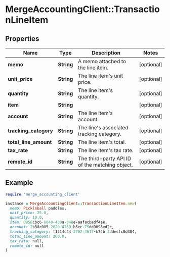 # MergeAccountingClient::TransactionLineItem

## Properties

| Name | Type | Description | Notes |
| ---- | ---- | ----------- | ----- |
| **memo** | **String** | A memo attached to the line item. | [optional] |
| **unit_price** | **String** | The line item&#39;s unit price. | [optional] |
| **quantity** | **String** | The line item&#39;s quantity. | [optional] |
| **item** | **String** |  | [optional] |
| **account** | **String** | The line item&#39;s account. | [optional] |
| **tracking_category** | **String** | The line&#39;s associated tracking category. | [optional] |
| **total_line_amount** | **String** | The line item&#39;s total. | [optional] |
| **tax_rate** | **String** | The line item&#39;s tax rate. | [optional] |
| **remote_id** | **String** | The third-party API ID of the matching object. | [optional] |

## Example

```ruby
require 'merge_accounting_client'

instance = MergeAccountingClient::TransactionLineItem.new(
  memo: Pickleball paddles,
  unit_price: 25.0,
  quantity: 10.0,
  item: 0958cbc6-6040-430a-848e-aafacbadf4ae,
  account: 2b38c085-2620-4269-b5ec-75dd9095ed2c,
  tracking_category: f1214c24-2702-4617-b74b-3ddecfc0d384,
  total_line_amount: 260.0,
  tax_rate: null,
  remote_id: null
)
```

